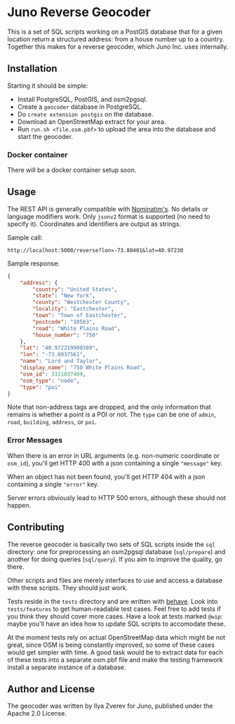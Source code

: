 # Juno Reverse Geocoder

This is a set of SQL scripts working on a PostGIS database that for a given
location return a structured address: from a house number up to a country.
Together this makes for a reverse geocoder, which Juno Inc. uses internally.

## Installation

Starting it should be simple:

* Install PostgreSQL, PostGIS, and osm2pgsql.
* Create a `geocoder` database in PostgreSQL.
* Do `create extension postgis` on the database.
* Download an OpenStreetMap extract for your area.
* Run `run.sh <file.osm.pbf>` to upload the area into the database and start the geocoder.

### Docker container

There will be a docker container setup soon.

## Usage

The REST API is generally compatible with
[Nominatim's](https://nominatim.org/release-docs/develop/api/Reverse/).
No details or language modifiers work. Only `jsonv2` format
is supported (no need to specify it). Coordinates and identifiers
are output as strings.

Sample call:

    http://localhost:5000/reverse?lon=-73.80401&lat=40.97230

Sample response:

```json
{
    "address": {
        "country": "United States",
        "state": "New York",
        "county": "Westchester County",
        "locality": "Eastchester",
        "town": "Town of Eastchester",
        "postcode": "10583",
        "road": "White Plains Road",
        "house_number": "750"
    },
    "lat": "40.972219900389",
    "lon": "-73.8037561",
    "name": "Lord and Taylor",
    "display_name": "750 White Plains Road",
    "osm_id": 3111837409,
    "osm_type": "node",
    "type": "poi"
}
```

Note that non-address tags are dropped, and the only information that remains
is whether a point is a POI or not. The `type` can be one of `admin`, `road`,
`building`, `address`, or `poi`.

### Error Messages

When there is an error in URL arguments (e.g. non-numeric coordinate or `osm_id`),
you'll get HTTP 400 with a json containing a single `"message"` key.

When an object has not been found, you'll get HTTP 404 with a json containing a single
`"error"` key.

Server errors obviously lead to HTTP 500 errors, although these should not happen.

## Contributing

The reverse geocoder is basically two sets of SQL scripts inside the `sql` directory:
one for preprocessing an osm2pgsql database (`sql/prepare`) and another for
doing queries (`sql/query`). If you aim to improve the quality, go there.

Other scripts and files are merely interfaces to use and access a database with
these scripts. They should just work.

Tests reside in the `tests` directory and are written with
[behave](https://behave.readthedocs.io/en/latest/). Look into `tests/features` to get
human-readable test cases. Feel free to add tests if you think they should cover
more cases. Have a look at tests marked `@wip`: maybe you'll have an idea how to
update SQL scripts to accomodate these.

At the moment tests rely on actual OpenStreetMap data
which might be not great, since OSM is being constantly improved, so some of these
cases would get simpler with time. A good task would be to extract data for each of
these tests into a separate osm.pbf file and make the testing framework install
a separate instance of a database.

## Author and License

The geocoder was written by Ilya Zverev for Juno, published under the Apache 2.0 License.

